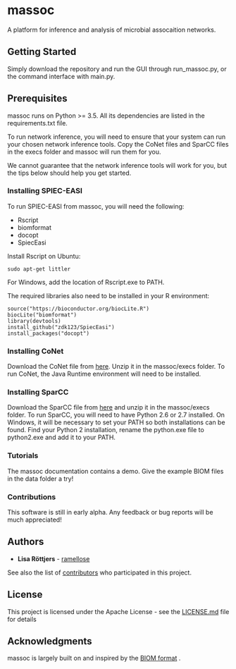 # massoc

A platform for inference and analysis of microbial assocaition networks.

## Getting Started

Simply download the repository and run the GUI through run_massoc.py, or the command interface with main.py.

## Prerequisites

massoc runs on Python >= 3.5. All its dependencies are listed in the requirements.txt file.

To run network inference, you will need to ensure that your system can run your chosen network inference tools.
Copy the CoNet files and SparCC files in the execs folder and massoc will run them for you.

We cannot guarantee that the network inference tools will work for you, but the tips below should help you get started.

### Installing SPIEC-EASI

To run SPIEC-EASI from massoc, you will need the following:
* Rscript
* biomformat
* docopt
* SpiecEasi

Install Rscript on Ubuntu:
```
sudo apt-get littler
```
For Windows, add the location of Rscript.exe to PATH.

The required libraries also need to be installed in your R environment:
```
source("https://bioconductor.org/biocLite.R")
biocLite("biomformat")
library(devtools)
install_github("zdk123/SpiecEasi")
install_packages("docopt")
```

### Installing CoNet

Download the CoNet file from [here](http://psbweb05.psb.ugent.be/conet/download.php).
Unzip it in the massoc/execs folder. To run CoNet, the Java Runtime environment will need to be installed.

### Installing SparCC

Download the SparCC file from [here](https://bitbucket.org/yonatanf/sparcc) and unzip it in the massoc/execs folder.
To run SparCC, you will need to have Python 2.6 or 2.7 installed.
On Windows, it will be necessary to set your PATH so both installations can be found.
Find your Python 2 installation, rename the python.exe file to python2.exe and add it to your PATH.

### Tutorials

The massoc documentation contains a demo. Give the example BIOM files in the data folder a try!

### Contributions

This software is still in early alpha. Any feedback or bug reports will be much appreciated!

## Authors

* **Lisa Röttjers** - [ramellose](https://github.com/ramellos)

See also the list of [contributors](https://github.com/ramellose/massoc/contributors) who participated in this project.

## License

This project is licensed under the Apache License - see the [LICENSE.md](LICENSE.md) file for details

## Acknowledgments

massoc is largely built on and inspired by the [BIOM format](http://biom-format.org/) .



